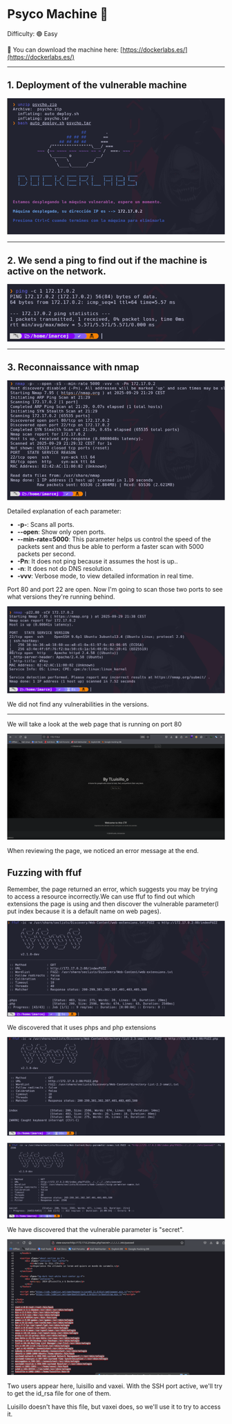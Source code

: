 # Psyco Machine 🧠 

Difficulty: 🟢 Easy

🔗 You can download the machine here:
[https://dockerlabs.es/](https://dockerlabs.es/)

---

## 1. Deployment of the vulnerable machine

![machine](./images/1.png)

---

## 2. We send a ping to find out if the machine is active on the network.

![machine](./images/2.png)

---

## 3. Reconnaissance with nmap

![machine](./images/3.png)

Detailed explanation of each parameter:

- **-p-**: Scans all ports.
- **--open**: Show only open ports.
- **--min-rate=5000**: This parameter helps us control the speed of the packets sent and thus be able to perform a faster scan with 5000 packets per second.
- **-Pn**: It does not ping because it assumes the host is up..
- **-n**: It does not do DNS resolution.
- **-vvv**: Verbose mode, to view detailed information in real time.


Port 80 and port 22 are open. Now I'm going to scan those two ports to see what versions they're running behind.



![machine](./images/4.png)

We did not find any vulnerabilities in the versions.

---


We will take a look at the web page that is running on port 80

![machine](./images/5.png)

When reviewing the page, we noticed an error message at the end.

## Fuzzing with ffuf

Remember, the page returned an error, which suggests you may be trying to access a resource incorrectly.We can use ffuf to find out which extensions the page is using and then discover the vulnerable parameter(I put index because it is a default name on web pages).

![machine](./images/6.png)

We discovered that it uses phps and php extensions

![machine](./images/7.png)

![machine](./images/8.png)

We have discovered that the vulnerable parameter is "secret".

![machine](./images/9.png)

Two users appear here, luisillo and vaxei. With the SSH port active, we'll try to get the id_rsa file for one of them.

Luisillo doesn't have this file, but vaxei does, so we'll use it to try to access it.



